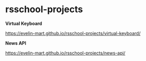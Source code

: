 # rsschool-projects

__Virtual Keyboard__

https://evelin-mart.github.io/rsschool-projects/virtual-keyboard/

__News API__

https://evelin-mart.github.io/rsschool-projects/news-api/